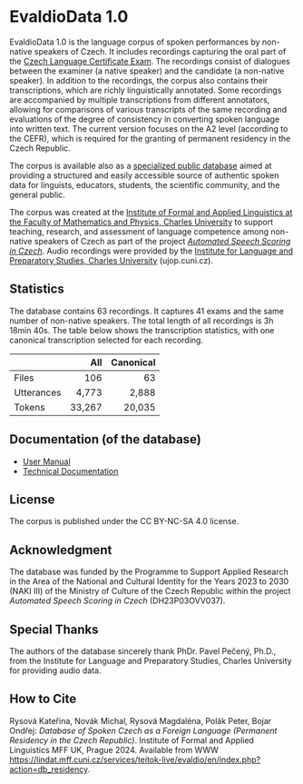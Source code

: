 # EvaldioData 1.0

EvaldioData 1.0 is the language corpus of spoken performances by non-native speakers of Czech.
It includes recordings capturing the oral part of the [Czech Language Certificate Exam](https://ujop.cuni.cz/UJOPEN-70.html?ujopcmsid=12:czech-language-certificate-exam-cce). 
The recordings consist of dialogues between the examiner (a native speaker) and the candidate (a non-native speaker). 
In addition to the recordings, the corpus also contains their transcriptions, which are richly linguistically annotated. 
Some recordings are accompanied by multiple transcriptions from different annotators, allowing for comparisons of various transcripts of the same recording and evaluations of the degree of consistency in converting spoken language into written text.
The current version focuses on the A2 level (according to the CEFR), which is required for the granting of permanent residency in the Czech Republic.

The corpus is available also as a [specialized public database](https://lindat.mff.cuni.cz/services/teitok-live/evaldio/index.php) aimed at providing a structured and easily accessible source of authentic spoken data for linguists, educators, students, the scientific community, and the general public.

The corpus was created at the [Institute of Formal and Applied Linguistics at the Faculty of Mathematics and Physics, Charles University](https://ufal.mff.cuni.cz/) to support teaching, research, and assessment of language competence among non-native speakers of Czech as part of the project [_Automated Speech Scoring in Czech_](https://ufal.mff.cuni.cz/automated-speech-scoring-czech).
Audio recordings were provided by the [Institute for Language and Preparatory Studies, Charles University](https://ujop.cuni.cz/UJOPEN-1.html) (ujop.cuni.cz).

## Statistics

The database contains 63 recordings.
It captures 41 exams and the same number of non-native speakers.
The total length of all recordings is 3h 18min 40s.
The table below shows the transcription statistics, with one canonical transcription selected for each recording.

|             | All     | Canonical  |
| ------------|--------:|-----------:|
| Files       |   106   |    63      |
| Utterances  | 4,773   | 2,888      |
| Tokens      | 33,267  | 20,035     |

## Documentation (of the database)

- [User Manual](docs/USER_MANUAL.md)
- [Technical Documentation](docs/TECH_DOC.md)

## License

The corpus is published under the CC BY-NC-SA 4.0 license.

## Acknowledgment

The database was funded by the Programme to Support Applied Research in the Area of the National and Cultural Identity for the Years 2023 to 2030 (NAKI III) of the Ministry of Culture of the Czech Republic within the project _Automated Speech Scoring in Czech_ (DH23P03OVV037).

## Special Thanks

The authors of the database sincerely thank PhDr. Pavel Pečený, Ph.D., from the Institute for Language and Preparatory Studies, Charles University for providing audio data.

## How to Cite

Rysová Kateřina, Novák Michal, Rysová Magdaléna, Polák Peter, Bojar Ondřej: _Database of Spoken Czech as a Foreign Language (Permanent Residency in the Czech Republic)_. Institute of Formal and Applied Linguistics MFF UK, Prague 2024. Available from WWW https://lindat.mff.cuni.cz/services/teitok-live/evaldio/en/index.php?action=db_residency.
